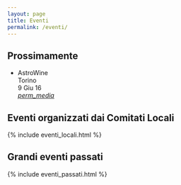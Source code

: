 ```yaml
---
layout: page
title: Eventi
permalink: /eventi/
---
```


## Prossimamente

<ul class="collection">
  <li class="collection-item">AstroWine
    <div class="chip">Torino</div><div class="chip">9 Giu 16</div>
    <a href="/img/locandine/2016_astrowine.jpg" class="secondary-content"><i class="material-icons">perm_media</i></a>
    </li>
</ul>
    
## Eventi organizzati dai Comitati Locali

{% include eventi_locali.html %}

## Grandi eventi passati

{% include eventi_passati.html %}

